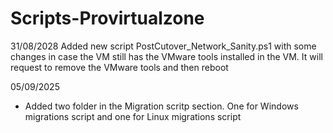 # Scripts-Provirtualzone

31/08/2028
Added new script PostCutover_Network_Sanity.ps1 with some changes in case the VM still has the VMware tools installed in the VM. It will request to remove the VMware tools and then reboot

05/09/2025

- Added two folder in the Migration scritp section. One for Windows migrations script and one for Linux migrations script


